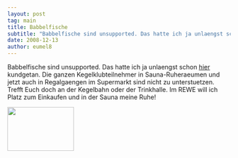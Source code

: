 ```yaml
---
layout: post
tag: main
title: Babbelfische
subtitle: "Babbelfische sind unsupported. Das hatte ich ja unlaengst schon hier kundgetan. Die ganzen Kegelklubteilnehmer in Sauna-Ruheraeumen und jetzt auch in Regalgaengen im Supermarkt sind nicht zu unterstuetzen. Trefft Euch doch an der Kegelbahn oder der&hellip;"
date: 2008-12-13
author: eumel8
---
```


Babbelfische sind unsupported. Das hatte ich ja unlaengst schon <a href="http://www.eumel.de/content/view/86/75/">hier</a> kundgetan. Die ganzen Kegelklubteilnehmer in Sauna-Ruheraeumen und jetzt auch in Regalgaengen im Supermarkt sind nicht zu unterstuetzen. Trefft Euch doch an der Kegelbahn oder der Trinkhalle. Im REWE will ich Platz zum Einkaufen und in der Sauna meine Ruhe!

<div class="image_block"><img src="http://blog.eumelnet.de/blogs/media/blogs/blog//babelfish.gif" alt="" title="" width="150" height="99" /></div>

